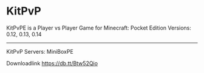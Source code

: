 # KitPvP
KitPvPE is a Player vs Player Game for Minecraft: Pocket Edition
Versions: 0.12, 0.13, 0.14
_________
KitPvP Servers:
MiniBoxPE


Downloadlink
https://db.tt/Btw52Qio
